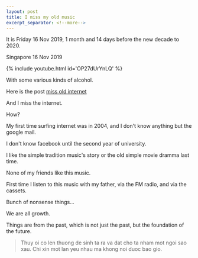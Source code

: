 ```yaml
---
layout: post
title: I miss my old music
excerpt_separator: <!--more-->
---
```


It is Friday 16 Nov 2019, 1 month and 14 days before the new decade to 2020.

<!--more-->

Singapore 16 Nov 2019

{% include youtube.html id='OP27dUrYnLQ' %}

With some various kinds of alcohol.

Here is the post [miss old internet](http://misc-stuff.terraaeon.com/articles/miss-old-internet.html)

And I miss the internet.

How?

My first time surfing internet was in 2004, and I don't know anything but the google mail.

I don't know facebook until the second year of university.

I like the simple tradition music's story or the old simple movie dramma last time.

None of my friends like this music.

First time I listen to this music with my father, via the FM radio, and via the cassets.

Bunch of nonsense things...

We are all growth.

Things are from the past, which is not just the past, but the foundation of the future.

> Thuy oi co len thuong de sinh ta ra va dat cho ta nham mot ngoi sao xau. Chi xin mot lan yeu nhau ma khong noi duoc bao
gio.

